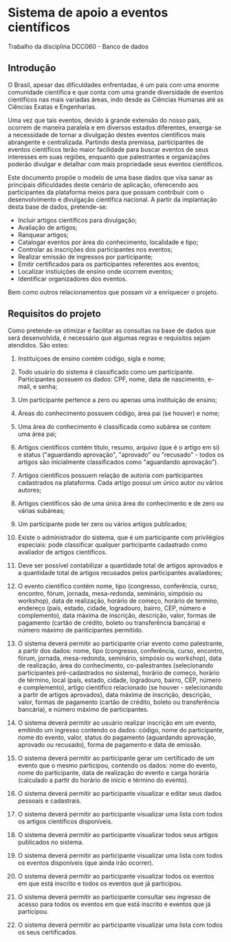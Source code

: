 # Sistema de apoio a eventos científicos

Trabalho da disciplina DCC060 - Banco de dados

## Introdução

O Brasil, apesar das dificuldades enfrentadas, é um pais com uma enorme comunidade científica e que conta com uma grande diversidade de eventos científicos nas mais variadas áreas, indo desde as Ciências Humanas até as Ciências Exatas e Engenharias.

Uma vez que tais eventos, devido à grande extensão do nosso país, ocorrem de maneira paralela e em diversos estados diferentes, enxerga-se a necessidade de tornar a divulgação destes eventos científicos mais abrangente e centralizada. Partindo desta premissa, participantes de eventos científicos terão maior facilidade para buscar eventos de seus interesses em suas regiões, enquanto que palestrantes e organizações poderão divulgar e detalhar com mais propriedade seus eventos científicos. 

Este documento propõe o modelo de uma base dados que visa sanar as principais dificuldades deste cenário de aplicação, oferecendo aos participantes da plataforma meios para que possam contribuir com o desenvolvimento e divulgação científica nacional. A partir da implantação desta base de dados, pretende-se:

*  Incluir artigos científicos para divulgação;
*  Avaliação de artigos;
*  Ranquear artigos;
*  Catalogar eventos por àrea do conhecimento, localidade e tipo;
*  Controlar as inscrições dos participantes nos eventos;
*  Realizar emissão de ingressos por participante;
*  Emitir certificados para os participantes referentes aos eventos;
*  Localizar instiuições de ensino onde ocorrem eventos;
*  Identificar organizadores dos eventos.

Bem como outros relacionamentos que possam vir a enriquecer o projeto.

## Requisitos do projeto

Como pretende-se otimizar e facilitar as consultas na base de dados que será desenvolvida, é necessário que algumas regras e requisitos sejam atendidos. São estes:

1. Instituiçoes de ensino contém código, sigla e nome;

2. Todo usuário do sistema é classificado como um participante. Participantes possuem os dados: CPF, nome, data de nascimento, e-mail,  e senha;

3. Um participante pertence a zero ou apenas uma instituição de ensino;

4. Áreas do conhecimento possuem código, área pai (se houver) e nome;

5. Uma área do conhecimento é classificada como subárea se contem uma área pai;

6. Artigos científicos contém título, resumo, arquivo (que é o artigo em si) e status ("aguardando aprovação", "aprovado" ou "recusado" - todos os artigos são inicialmente classificados como "aguardando aprovação").

7. Artigos científicos possuem relação de autoria com participantes cadastrados na plataforma. Cada artigo possui um único autor ou vários autores;

8. Artigos científicos são de uma única área do conhecimento e de zero ou várias subáreas;

9. Um participante pode ter zero ou vários artigos publicados;

10. Existe o administrador do sistema, que é um participante com privilégios especiais: pode classificar qualquer participante cadastrado como avaliador de artigos científicos. 

11. Deve ser possível contabilizar a quantidade total de artigos aprovados e a quantidade total de artigos recusados pelos participantes avaliadores;

12. O evento científico contém nome, tipo (congresso, conferência, curso, encontro, fórum, jornada, mesa-redonda, seminário, simpósio ou workshop), data de realização, horário de começo, horário de termino, endereço (país, estado, cidade, logradouro, bairro, CEP, número e complemento), data máxima de inscrição, descrição, valor, formas de pagamento (cartão de crédito, boleto ou transferência bancária) e número máximo de pariticipantes permitido.



7. O sistema deverá permitir ao participante criar evento como palestrante, a partir dos dados: nome, tipo (congresso, conferência, curso, encontro, fórum, jornada, mesa-redonda, seminário, simpósio ou workshop), data de realização, área do conhecimento, co-palestrantes (selecionando participantes pré-cadastrados no sistema), horário de começo, horário de término, local (país, estado, cidade, logradouro, bairro, CEP, número e complemento), artigo cientifico relacionado (se houver - selecionando a partir de artigos aprovados), data máxima de inscrição, descrição, valor, formas de pagamento (cartão de crédito, boleto ou transferência bancária), e número máximo de participantes.

8. O sistema deverá permitir ao usuário realizar inscrição em um evento, emitindo um ingresso contendo os dados: código, nome do participante, nome do evento, valor, status do pagamento (aguardando aprovação, aprovado ou recusado), forma de pagamento e data de emissão.

9. O sistema deverá permitir ao participante gerar um certificado de um evento que o mesmo participou, contendo os dados: nome do evento, nome do participante, data de realização do evento e carga horária (calculado a partir do horário de inicio e término do evento).

10. O sistema deverá permitir ao participante visualizar e editar seus dados pessoais e cadastrais.

11. O sistema deverá permitir ao participante visualizar uma lista com todos os artigos científicos disponíveis.

12. O sistema deverá permitir ao participante visualizar todos seus artigos publicados no sistema.

13. O sistema deverá permitir ao participante visualizar uma lista com todos os eventos disponíveis (que ainda irão ocorrer).

14. O sistema deverá permitir ao participante visualizar todos os eventos em que está inscrito e todos os eventos que já participou.

15. O sistema deverá permitir ao participante consultar seu ingresso de acesso para todos os eventos em que está inscrito e eventos que já participou.

16. O sistema deverá permitir ao participante visualizar uma lista com todos os seus certificados.
